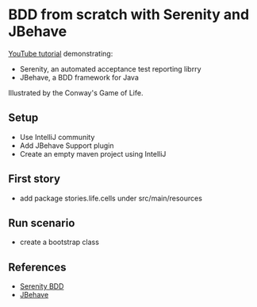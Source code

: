 # BDD from scratch with Serenity and JBehave

[YouTube tutorial](https://www.youtube.com/watch?v=pNOnLl8rZAw) demonstrating:

- Serenity, an automated acceptance test reporting librry
- JBehave, a BDD framework for Java

Illustrated by the Conway's Game of Life.

## Setup

- Use IntelliJ community
- Add JBehave Support plugin
- Create an empty maven project using IntelliJ

## First story

- add package stories.life.cells under src/main/resources

## Run scenario

- create a bootstrap class

## References

- [Serenity BDD](https://serenity-bdd.github.io/theserenitybook/latest/index.html)
- [JBehave](https://jbehave.org/)
